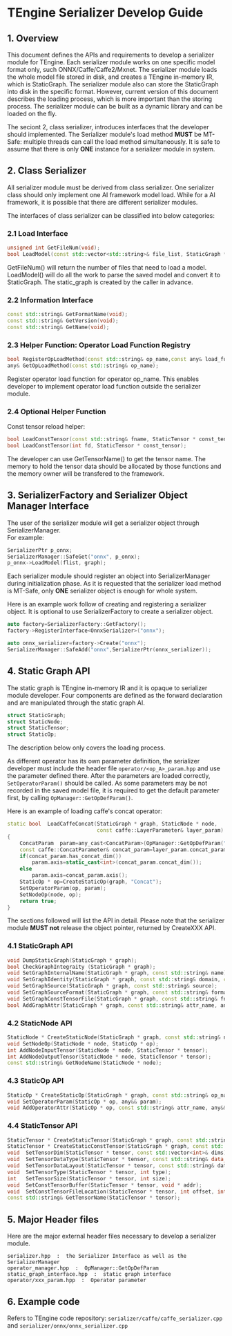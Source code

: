 # TEngine Serializer Develop Guide

## 1. Overview
This document defines the APIs and requirements to develop a serializer module for TEngine. 
Each serializer module works on one specific model format only, such ONNX/Caffe/Caffe2/Mxnet. 
The serializer module loads the whole model file stored in disk, and creates a TEngine in-memory IR, which is StaticGraph. The serializer module also can store the StaticGraph into disk in the specific format. However, current version of this document describes the loading process, which is more important than the storing process.
The serializer module can be built as a dynamic library and can be loaded on the fly.

The seciont 2, class serializer, introduces interfaces that the developer should implemented.
The Serializer module's load method **MUST** be MT-Safe: multiple threads can call the load method simultaneously. It is safe to assume that there is only **ONE** instance for a serializer module in system.

## 2. Class Serializer
All serializer module must be derived from class serializer. One serializer class should only implement one AI framework model load. While for a AI framework, it is possible that there are different serializer modules.

The interfaces of class serializer can be classified into below categories:

### 2.1 Load Interface
``` c++
unsigned int GetFileNum(void);
bool LoadModel(const std::vector<std::string>& file_list, StaticGraph * static_graph);
```
GetFileNum() will return the number of files that need to load a model.<br>
LoadModel() will do all the work to parse the saved model and convert it to StaticGraph. The static_graph is created by the caller in advance.

### 2.2 Information Interface
```c++
const std::string& GetFormatName(void);
const std::string& GetVersion(void);
const std::string& GetName(void);
```

### 2.3 Helper Function: Operator Load Function Registry
```c++
bool RegisterOpLoadMethod(const std::string& op_name,const any& load_func);
any& GetOpLoadMethod(const std::string& op_name);
```
Register operator load function for operator op_name. This enables developer to implement operator load function outside the serializer module.

### 2.4 Optional Helper Function
Const tensor reload helper:
```c++
bool LoadConstTensor(const std::string& fname, StaticTensor * const_tensor);
bool LoadConstTensor(int fd, StaticTensor * const_tensor);
```
The developer can use GetTensorName() to get the tensor name. The memory to hold the tensor data should be allocated by those functions and the memory owner will be transfered to the framework.

## 3. SerializerFactory and Serializer Object Manager Interface
The user of the serializer module will get a serializer object through SerializerManager. <br>
For example:
```c++
SerializerPtr p_onnx;
SerializerManager::SafeGet("onnx", p_onnx);
p_onnx->LoadModel(flist, graph);
```
Each serializer module should register an object into SerializerManager during initialization phase. As it is requested that the serializer load method is MT-Safe, only **ONE** serializer object is enough for whole system.

Here is an example work follow of creating and registering a serializer object. It is optional to use SerializerFactory to create a serializer object.
```c++
auto factory=SerializerFactory::GetFactory();
factory->RegisterInterface<OnnxSerializer>("onnx");

auto onnx_serializer=factory->Create("onnx");
SerializerManager::SafeAdd("onnx",SerializerPtr(onnx_serializer));
```

## 4. Static Graph API
The static graph is TEngine in-memory IR and it is opaque to serializer module developer. 
Four components are defined as the forward declaration and are manipulated through the static graph AI.
```c++
struct StaticGraph;
struct StaticNode;
struct StaticTensor;
struct StaticOp;
```

The description below only covers the loading process. 

As different operator has its own parameter definition, the serializer developer must include the header file `operator/<op_A>_param.hpp` and use the parameter defined there. After the parameters are loaded correctly, `SetOperatorParam()` should be called. As some parameters may be not recorded in the saved model file, it is required to get the default parameter first, by calling `OpManager::GetOpDefParam()`.

Here is an example of loading caffe's concat operator:
```c++
static bool  LoadCaffeConcat(StaticGraph * graph, StaticNode * node, 
                             const caffe::LayerParameter& layer_param)
{
    ConcatParam  param=any_cast<ConcatParam>(OpManager::GetOpDefParam("Concat"));
    const caffe::ConcatParameter& concat_param=layer_param.concat_param();
    if(concat_param.has_concat_dim())
        param.axis=static_cast<int>(concat_param.concat_dim());
    else
        param.axis=concat_param.axis();
    StaticOp * op=CreateStaticOp(graph, "Concat");
    SetOperatorParam(op, param);
    SetNodeOp(node, op);
    return true;
}
```

The sections followed will list the API in detail. Please note that the serializer module **MUST not** release the object pointer, returned by CreateXXX API.

### 4.1 StaticGraph API
```c++
void DumpStaticGraph(StaticGraph * graph);
bool CheckGraphIntegraity (StaticGraph * graph);
void SetGraphInternalName(StaticGraph * graph, const std::string& name);
void SetGraphIdentity(StaticGraph * graph, const std::string& domain, const std::string& name, const std::string& version);
void SetGraphSource(StaticGraph * graph, const std::string& source);
void SetGraphSourceFormat(StaticGraph * graph, const std::string& format);
void SetGraphConstTensorFile(StaticGraph * graph, const std::string& fname);
bool AddGraphAttr(StaticGraph * graph, const std::string& attr_name, any&& value);
```

### 4.2 StaticNode API
```c++
StaticNode * CreateStaticNode(StaticGraph * graph, const std::string& node_name);
void SetNodeOp(StaticNode * node, StaticOp * op);
int AddNodeInputTensor(StaticNode * node, StaticTensor * tensor);
int AddNodeOutputTensor(StaticNode * node, StaticTensor * tensor);
const std::string& GetNodeName(StaticNode * node);
```

### 4.3 StaticOp API
```c++
StaticOp * CreateStaticOp(StaticGraph * graph, const std::string& op_name);
void SetOperatorParam(StaticOp * op, any&& param);
void AddOperatorAttr(StaticOp * op, const std::string& attr_name, any&& val);
```

### 4.4 StaticTensor API
```c++
StaticTensor * CreateStaticTensor(StaticGraph * graph, const std::string& name);
StaticTensor * CreateStaticConstTensor(StaticGraph * graph, const std::string& name);
void  SetTensorDim(StaticTensor * tensor, const std::vector<int>& dims);
void  SetTensorDataType(StaticTensor * tensor, const std::string& data_type);
void  SetTensorDataLayout(StaticTensor * tensor, const std::string& data_layout);
void  SetTensorType(StaticTensor * tensor, int type); 
int   SetTensorSize(StaticTensor * tensor, int size);
void  SetConstTensorBuffer(StaticTensor * tensor, void * addr);
void  SetConstTensorFileLocation(StaticTensor * tensor, int offset, int file_size);
const std::string& GetTensorName(StaticTensor * tensor);
```

## 5. Major Header files

Here are the major external header files necessary to develop a serializer module.

    serializer.hpp  :  the Serializer Interface as well as the SerializerManager
    operator_manager.hpp  :  OpManager::GetOpDefParam
    static_graph_interface.hpp  :  static graph interface
    operator/xxx_param.hpp  :  Operator parameter

## 6. Example code

Refers to TEngine code repository: `serializer/caffe/caffe_serializer.cpp` and `serializer/onnx/onnx_serializer.cpp`
